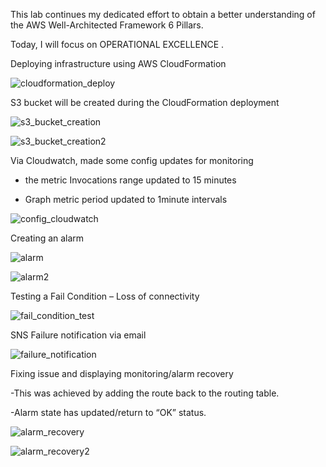 This lab continues my dedicated effort to obtain a better understanding of the AWS Well-Architected Framework 6 Pillars.

Today, I will focus on OPERATIONAL EXCELLENCE .


Deploying infrastructure using AWS CloudFormation

![cloudformation_deploy](https://user-images.githubusercontent.com/91057035/152604078-cb2171c4-7571-41d2-83d2-5133a9463e05.png)

S3 bucket will be created during the CloudFormation deployment

![s3_bucket_creation](https://user-images.githubusercontent.com/91057035/152604145-9cf70d7c-82f6-4c3e-80c7-458885259c38.png)

![s3_bucket_creation2](https://user-images.githubusercontent.com/91057035/152604200-c2cbd4f8-ad8a-419d-a0cf-c3a6191fa35a.png)


Via Cloudwatch, made some config updates for monitoring

-	the metric Invocations range updated to 15 minutes

-	Graph metric period updated to 1minute intervals

![config_cloudwatch](https://user-images.githubusercontent.com/91057035/152604388-f106fd4c-bfe4-476c-8737-a3d6d8b50dad.png)



Creating an alarm

![alarm](https://user-images.githubusercontent.com/91057035/152604453-fb01fd64-db9f-4a61-9d91-5adeda2ee292.png)

![alarm2](https://user-images.githubusercontent.com/91057035/152604493-bf2f263a-ece2-49dc-b406-60f405e0ee9a.png)




Testing a Fail Condition – Loss of connectivity

![fail_condition_test](https://user-images.githubusercontent.com/91057035/152604576-72f113b2-8377-4f04-b81a-a8b2ab393b61.png)


SNS Failure notification via email

![failure_notification](https://user-images.githubusercontent.com/91057035/152604764-eed23ab0-d387-4298-8392-e03aba5cfe45.png)



Fixing issue and displaying monitoring/alarm recovery

-This was achieved by adding the route back to the routing table.

-Alarm state has updated/return to “OK” status.



![alarm_recovery](https://user-images.githubusercontent.com/91057035/152605077-6005afe9-fdae-4ba2-889e-7f0041060582.png)

![alarm_recovery2](https://user-images.githubusercontent.com/91057035/152605146-504295ac-adac-4601-824b-ffd43f4542d8.png)


